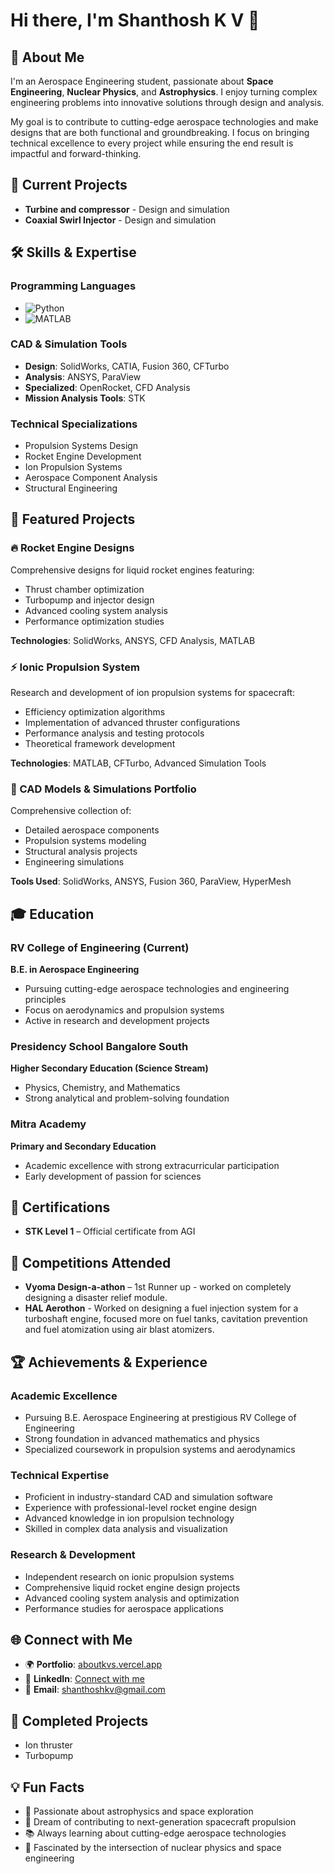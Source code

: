 # Hi there, I'm Shanthosh K V 👋

## 🚀 About Me

I'm an Aerospace Engineering student, passionate about **Space Engineering**, **Nuclear Physics**, and **Astrophysics**. I enjoy turning complex engineering problems into innovative solutions through design and analysis.

My goal is to contribute to cutting-edge aerospace technologies and make designs that are both functional and groundbreaking. I focus on bringing technical excellence to every project while ensuring the end result is impactful and forward-thinking.

## 🎯 Current Projects

- **Turbine and compressor** - Design and simulation
- **Coaxial Swirl Injector** - Design and simulation

## 🛠️ Skills & Expertise

### Programming Languages
- ![Python](https://img.shields.io/badge/-Python-3776AB?style=flat&logo=python&logoColor=white)
- ![MATLAB](https://img.shields.io/badge/-MATLAB-0076A8?style=flat&logo=mathworks&logoColor=white)

### CAD & Simulation Tools
- **Design**: SolidWorks, CATIA, Fusion 360, CFTurbo
- **Analysis**: ANSYS, ParaView
- **Specialized**: OpenRocket, CFD Analysis
- **Mission Analysis Tools**: STK

### Technical Specializations
- Propulsion Systems Design
- Rocket Engine Development
- Ion Propulsion Systems
- Aerospace Component Analysis
- Structural Engineering

## 🚀 Featured Projects

### 🔥 Rocket Engine Designs
Comprehensive designs for liquid rocket engines featuring:
- Thrust chamber optimization
- Turbopump and injector design
- Advanced cooling system analysis
- Performance optimization studies

**Technologies**: SolidWorks, ANSYS, CFD Analysis, MATLAB

### ⚡ Ionic Propulsion System
Research and development of ion propulsion systems for spacecraft:
- Efficiency optimization algorithms
- Implementation of advanced thruster configurations
- Performance analysis and testing protocols
- Theoretical framework development

**Technologies**: MATLAB, CFTurbo, Advanced Simulation Tools

### 📐 CAD Models & Simulations Portfolio
Comprehensive collection of:
- Detailed aerospace components
- Propulsion systems modeling
- Structural analysis projects
- Engineering simulations

**Tools Used**: SolidWorks, ANSYS, Fusion 360, ParaView, HyperMesh

## 🎓 Education

### RV College of Engineering (Current)
**B.E. in Aerospace Engineering**
- Pursuing cutting-edge aerospace technologies and engineering principles
- Focus on aerodynamics and propulsion systems
- Active in research and development projects

### Presidency School Bangalore South
**Higher Secondary Education (Science Stream)**
- Physics, Chemistry, and Mathematics
- Strong analytical and problem-solving foundation

### Mitra Academy
**Primary and Secondary Education**
- Academic excellence with strong extracurricular participation
- Early development of passion for sciences

## 📜 Certifications

- **STK Level 1** – Official certificate from AGI

## 🏅 Competitions Attended

- **Vyoma Design-a-athon** – 1st Runner up - worked on completely designing a disaster relief module.
- **HAL Aerothon** - Worked on designing a fuel injection system for a turboshaft engine, focused more on fuel tanks, cavitation prevention and fuel atomization using air blast atomizers.


## 🏆 Achievements & Experience

### Academic Excellence
- Pursuing B.E. Aerospace Engineering at prestigious RV College of Engineering
- Strong foundation in advanced mathematics and physics
- Specialized coursework in propulsion systems and aerodynamics

### Technical Expertise
- Proficient in industry-standard CAD and simulation software
- Experience with professional-level rocket engine design
- Advanced knowledge in ion propulsion technology
- Skilled in complex data analysis and visualization

### Research & Development
- Independent research on ionic propulsion systems
- Comprehensive liquid rocket engine design projects
- Advanced cooling system analysis and optimization
- Performance studies for aerospace applications

## 🌐 Connect with Me

- 🌍 **Portfolio**: [aboutkvs.vercel.app](https://aboutkvs.vercel.app/)
- 💼 **LinkedIn**: [Connect with me](www.linkedin.com/in/shanthoshkv)
- 📧 **Email**: shanthoshkv@gmail.com

## 🔭 Completed Projects

- Ion thruster
- Turbopump

## 💡 Fun Facts

- 🌌 Passionate about astrophysics and space exploration
- 🚀 Dream of contributing to next-generation spacecraft propulsion
- 📚 Always learning about cutting-edge aerospace technologies
- 🔬 Fascinated by the intersection of nuclear physics and space engineering
